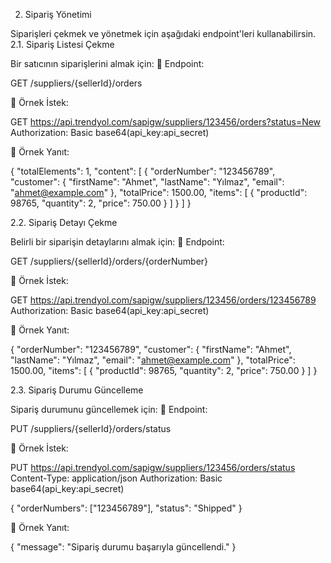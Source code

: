 2. Sipariş Yönetimi

Siparişleri çekmek ve yönetmek için aşağıdaki endpoint'leri kullanabilirsin.
2.1. Sipariş Listesi Çekme

Bir satıcının siparişlerini almak için:
📍 Endpoint:

GET /suppliers/{sellerId}/orders

🔹 Örnek İstek:

GET https://api.trendyol.com/sapigw/suppliers/123456/orders?status=New
Authorization: Basic base64(api_key:api_secret)

🔹 Örnek Yanıt:

{
  "totalElements": 1,
  "content": [
    {
      "orderNumber": "123456789",
      "customer": {
        "firstName": "Ahmet",
        "lastName": "Yılmaz",
        "email": "ahmet@example.com"
      },
      "totalPrice": 1500.00,
      "items": [
        {
          "productId": 98765,
          "quantity": 2,
          "price": 750.00
        }
      ]
    }
  ]
}

2.2. Sipariş Detayı Çekme

Belirli bir siparişin detaylarını almak için:
📍 Endpoint:

GET /suppliers/{sellerId}/orders/{orderNumber}

🔹 Örnek İstek:

GET https://api.trendyol.com/sapigw/suppliers/123456/orders/123456789
Authorization: Basic base64(api_key:api_secret)

🔹 Örnek Yanıt:

{
  "orderNumber": "123456789",
  "customer": {
    "firstName": "Ahmet",
    "lastName": "Yılmaz",
    "email": "ahmet@example.com"
  },
  "totalPrice": 1500.00,
  "items": [
    {
      "productId": 98765,
      "quantity": 2,
      "price": 750.00
    }
  ]
}

2.3. Sipariş Durumu Güncelleme

Sipariş durumunu güncellemek için:
📍 Endpoint:

PUT /suppliers/{sellerId}/orders/status

🔹 Örnek İstek:

PUT https://api.trendyol.com/sapigw/suppliers/123456/orders/status
Content-Type: application/json
Authorization: Basic base64(api_key:api_secret)

{
  "orderNumbers": ["123456789"],
  "status": "Shipped"
}

🔹 Örnek Yanıt:

{
  "message": "Sipariş durumu başarıyla güncellendi."
}